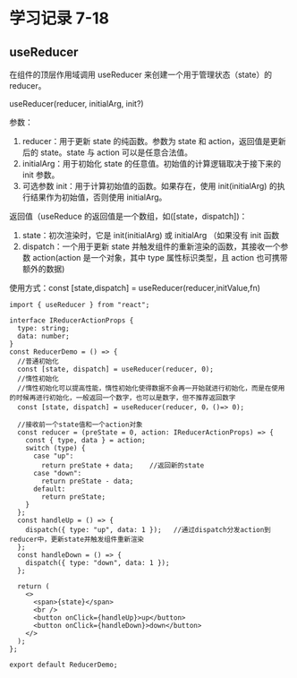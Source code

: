 # 学习记录 7-18

## useReducer

在组件的顶层作用域调用 useReducer 来创建一个用于管理状态（state）的 reducer。

useReducer(reducer, initialArg, init?)

参数：

1. reducer：用于更新 state 的纯函数。参数为 state 和 action，返回值是更新后的 state。state 与 action 可以是任意合法值。
2. initialArg：用于初始化 state 的任意值。初始值的计算逻辑取决于接下来的 init 参数。
3. 可选参数 init：用于计算初始值的函数。如果存在，使用 init(initialArg) 的执行结果作为初始值，否则使用 initialArg。

返回值（useReduce 的返回值是一个数组，如([state，dispatch])：

1. state：初次渲染时，它是 init(initialArg) 或 initialArg （如果没有 init 函数
2. dispatch：一个用于更新 state 并触发组件的重新渲染的函数，其接收一个参数 action(action 是一个对象，其中 type 属性标识类型，且 action 也可携带额外的数据)

使用方式：const [state,dispatch] = useReducer(reducer,initValue,fn)

```
import { useReducer } from "react";

interface IReducerActionProps {
  type: string;
  data: number;
}
const ReducerDemo = () => {
  //普通初始化
  const [state, dispatch] = useReducer(reducer, 0);
  //惰性初始化
  //惰性初始化可以提高性能，惰性初始化使得数据不会再一开始就进行初始化，而是在使用的时候再进行初始化，一般返回一个数字，也可以是数字，但不推荐返回数字
  const [state, dispatch] = useReducer(reducer, 0，()=> 0);

  //接收前一个state值和一个action对象
  const reducer = (preState = 0, action: IReducerActionProps) => {
    const { type, data } = action;
    switch (type) { 
      case "up":
        return preState + data;    //返回新的state
      case "down":
        return preState - data;
      default:
        return preState;
    }
  };
  const handleUp = () => {
    dispatch({ type: "up", data: 1 });   //通过dispatch分发action到reducer中，更新state并触发组件重新渲染
  };
  const handleDown = () => {
    dispatch({ type: "down", data: 1 });
  };

  return (
    <>
      <span>{state}</span>
      <br />
      <button onClick={handleUp}>up</button>
      <button onClick={handleDown}>down</button>
    </>
  );
};

export default ReducerDemo;

```
